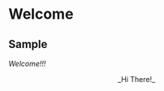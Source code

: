 <html>
<head>
<title>Welcome!</title>
</head>
<body>
    
# Welcome
## Sample

_Welcome!!!_

<div style="text-align:center">
_Hi There!_
</div>
</body>
</html>